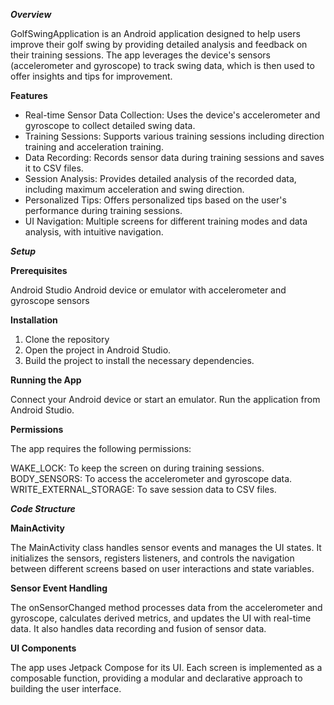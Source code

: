 ***Overview***

GolfSwingApplication is an Android application designed to help users improve their golf swing by providing detailed analysis and feedback on their training sessions. The app leverages the device's sensors (accelerometer and gyroscope) to track swing data, which is then used to offer insights and tips for improvement.

**Features**
- Real-time Sensor Data Collection: Uses the device's accelerometer and gyroscope to collect detailed swing data.
- Training Sessions: Supports various training sessions including direction training and acceleration training.
- Data Recording: Records sensor data during training sessions and saves it to CSV files.
- Session Analysis: Provides detailed analysis of the recorded data, including maximum acceleration and swing direction.
- Personalized Tips: Offers personalized tips based on the user's performance during training sessions.
- UI Navigation: Multiple screens for different training modes and data analysis, with intuitive navigation.

***Setup***

**Prerequisites**

Android Studio
Android device or emulator with accelerometer and gyroscope sensors

**Installation**

1. Clone the repository
2. Open the project in Android Studio.
3. Build the project to install the necessary dependencies.

**Running the App**

Connect your Android device or start an emulator.
Run the application from Android Studio.

**Permissions**

The app requires the following permissions:

WAKE_LOCK: To keep the screen on during training sessions.
BODY_SENSORS: To access the accelerometer and gyroscope data.
WRITE_EXTERNAL_STORAGE: To save session data to CSV files.

***Code Structure***

**MainActivity**

The MainActivity class handles sensor events and manages the UI states. It initializes the sensors, registers listeners, and controls the navigation between different screens based on user interactions and state variables.

**Sensor Event Handling**

The onSensorChanged method processes data from the accelerometer and gyroscope, calculates derived metrics, and updates the UI with real-time data. It also handles data recording and fusion of sensor data.

**UI Components**

The app uses Jetpack Compose for its UI. Each screen is implemented as a composable function, providing a modular and declarative approach to building the user interface.

